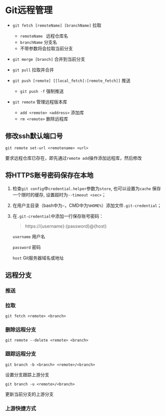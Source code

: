 # Git远程管理

- `git fetch [remoteName] [branchName]` 拉取

  - `remoteName ` 远程仓库名
  - `branchName` 分支名
  - 不带参数将会拉取当前分支

- `git merge [branch]` 合并到当前分支

- `git pull` 拉取并合并

- `git push [remote] [[local_fetch]:[remote_fetch]]`  推送

  - `git push -f` 强制推送

- `git remote` 管理远程版本库
  - `add <remote> <address>`  添加库
  - `rm <remote>` 删除远程库


## 修改ssh默认端口号

`git remote set-url <remotename> <url>`

要求远程仓库已存在，即先通过`remote add`操作添加远程库，然后修改



## 将HTTPS账号密码保存在本地

1. 检查`git config`中`credential.helper`参数为`store`, 也可以设置为`cache` 保存一个限时的缓存, 设置超时为`--timeout <sec>`；

2. 在用户主目录（bash中为`~`，CMD中为`%HOME%`）添加文件`.git-credential`；

3. 在`.git-credential`中添加一行保存账号密码：

   > https://{username}:{password}@{host}

   `username` 用户名

   `password` 密码

   `host` Git服务器域名或地址

## 远程分支

### 推送

### 拉取

`git fetch <remote> <branch>`

### 删除远程分支

`git remote --delete <remote> <branch>`

### 跟踪远程分支

`git branch -b <branch> <remote>/<branch>`

设置分支跟踪上游分支

`git branch -u <remote>/<branch>`

更新当前分支的上游分支

### 上游快捷方式